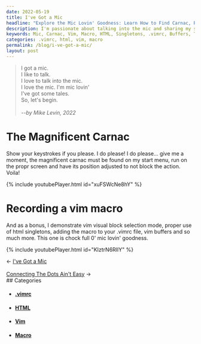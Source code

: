 ```yaml
---
date: 2022-05-19
title: I've Got a Mic
headline: "Explore the Mic Lovin' Goodness: Learn How to Find Carnac, Record a Vim Macro, and Use HTML Singletons"
description: I'm passionate about talking into the mic and sharing my stories. In this blog post, I'll show you how to find Carnac, record a Vim macro, and use HTML singletons. Plus, learn how to add the macro to a .vimrc file, use Vim buffers, and more. Don't miss out on this 'mic lovin' goodness!
keywords: Mic, Carnac, Vim, Macro, HTML, Singletons, .vimrc, Buffers, Tales, Demonstrate, Magnificent, Add, Much, Goodness
categories: .vimrc, html, vim, macro
permalink: /blog/i-ve-got-a-mic/
layout: post
---
```



> I got a mic.<br />
> I like to talk.<br />
> I love to talk into the mic.<br />
> I love the mic. I'm mic lovin'<br />
> I've got some tales.<br />
> So, let's begin.<br />
> <br />
> <cite>--by Mike Levin, 2022</cite><br />

# The Magnificent Carnac

Show your keystrokes if you please. I do please! I do please... give me a
moment, the magnificent carnac must be found on my start menu, run on the propr
screen and have its position adjusted to not block the action. Voila!

{% include youtubePlayer.html id="xuFSWcNe8hY" %}

# Recording a vim macro

And as a bonus, I demonstrate vim visual block selection mode, proper use of
html singletons, adding the macro to your .vimrc file, vim buffers and so much
more. This one is chock full 0' mic lovin' goodness.

{% include youtubePlayer.html id="KIztrN6RlIY" %}

<div class="post-nav"><div class="post-nav-prev"><span class="arrow">&larr;&nbsp;</span><a href="/blog/i-ve-got-a-mic">I've Got a Mic</a></div> &nbsp; <div class="post-nav-next"><a href="/blog/connecting-the-dots-ain-t-easy">Connecting The Dots Ain't Easy</a><span class="arrow">&nbsp;&rarr;</span></div></div>
## Categories

<ul>
<li><h4><a href='/vimrc/'>.vimrc</a></h4></li>
<li><h4><a href='/html/'>HTML</a></h4></li>
<li><h4><a href='/vim/'>Vim</a></h4></li>
<li><h4><a href='/macro/'>Macro</a></h4></li></ul>